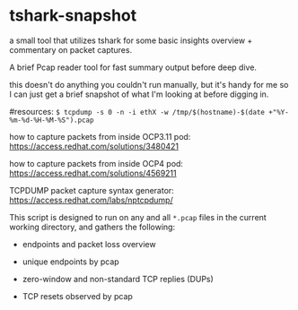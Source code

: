 # tshark-snapshot
a small tool that utilizes tshark for some basic insights overview + commentary on packet captures.

A brief Pcap reader tool for fast summary output before deep dive.

this doesn't do anything you couldn't run manually, but it's handy for me so I can just get a brief snapshot of what I'm looking at before digging in.


#resources:
`$ tcpdump -s 0 -n -i ethX -w /tmp/$(hostname)-$(date +"%Y-%m-%d-%H-%M-%S").pcap `

how to capture packets from inside OCP3.11 pod:
https://access.redhat.com/solutions/3480421

how to capture packets from inside OCP4 pod:
https://access.redhat.com/solutions/4569211

TCPDUMP packet capture syntax generator:
https://access.redhat.com/labs/nptcpdump/




This script is designed to run on any and all `*.pcap` files in the current working directory, and gathers the following:

- endpoints and packet loss overview

- unique endpoints by pcap

- zero-window and non-standard TCP replies (DUPs)

- TCP resets observed by pcap

